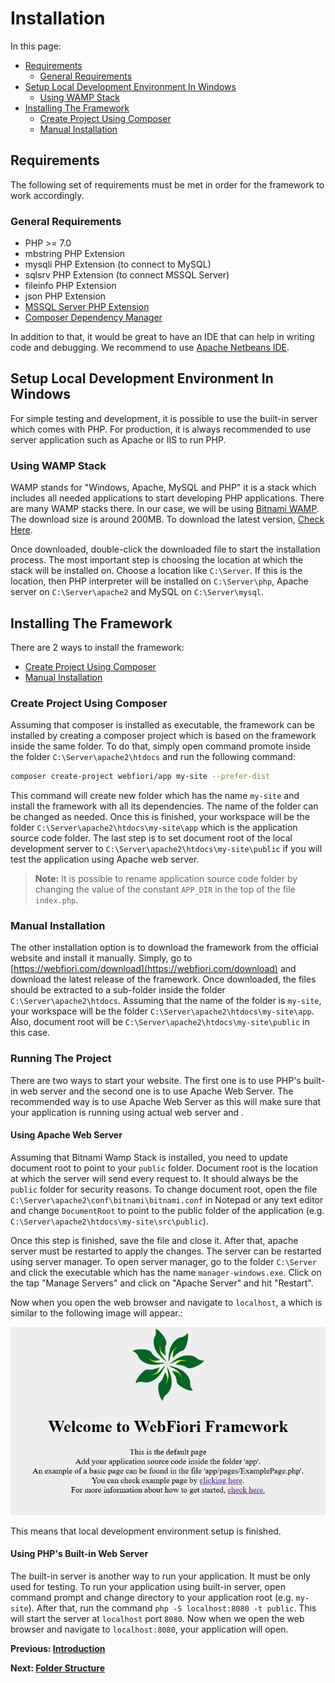 # Installation
In this page:
* [Requirements](#requirements)
  * [General Requirements](#general-requirements)
* [Setup Local Development Environment In Windows](#setup-local-development-environment-in-windows)
  * [Using WAMP Stack](#using-wamp-stack)
* [Installing The Framework](#installing-the-framework)
    * [Create Project Using Composer](#create-project-using-composer)
    * [Manual Installation](#manual-installation)

## Requirements

The following set of requirements must be met in order for the framework to work accordingly.

### General Requirements

* PHP >= 7.0
* mbstring PHP Extension
* mysqli PHP Extension (to connect to MySQL)
* sqlsrv PHP Extension (to connect MSSQL Server)
* fileinfo PHP Extension
* json PHP Extension
* [MSSQL Server PHP Extension](https://learn.microsoft.com/en-us/sql/connect/php/release-notes-php-sql-driver)
* [Composer Dependency Manager](https://getcomposer.org/download/)

In addition to that, it would be great to have an IDE that can help in writing code and debugging. We recommend to use [Apache Netbeans IDE](https://netbeans.apache.org/).

## Setup Local Development Environment In Windows
For simple testing and development, it is possible to use the built-in server which comes with PHP. For production, it is always recommended to use server application such as Apache or IIS to run PHP.

### Using WAMP Stack
WAMP stands for "Windows, Apache, MySQL and PHP" it is a stack which includes all needed applications to start developing PHP applications. There are many WAMP stacks there. In our case, we will be using [Bitnami WAMP](https://bitnami.com/stack/wamp/installer). The download size is around 200MB. To download the latest version, [Check Here](https://bitnami.com/stack/wamp/installer).

Once downloaded, double-click the downloaded file to start the installation process. The most important step is choosing the location at which the stack will be installed on. Choose a location like `C:\Server`. If this is the location, then PHP interpreter will be installed on `C:\Server\php`, Apache server on `C:\Server\apache2` and MySQL on `C:\Server\mysql`.

## Installing The Framework

There are 2 ways to install the framework:
* [Create Project Using Composer](#create-project-using-composer)
* [Manual Installation](#manual-installation)

### Create Project Using Composer

Assuming that composer is installed as executable, the framework can be installed by creating a composer project which is based on the framework inside the same folder. To do that, simply open command promote inside the folder `C:\Server\apache2\htdocs` and run the following command:
``` bash
composer create-project webfiori/app my-site --prefer-dist
```
This command will create new folder which has the name `my-site` and install the framework with all its dependencies. The name of the folder can be changed as needed. Once this is finished, your workspace will be the folder `C:\Server\apache2\htdocs\my-site\app` which is the application source code folder. The last step is to set document root of the local development server to `C:\Server\apache2\htdocs\my-site\public` if you will test the application using Apache web server.

> **Note:** It is possible to rename application source code folder by changing the value of the constant `APP_DIR` in the top of the file `index.php`.

### Manual Installation

The other installation option is to download the framework from the official website and install it manually. Simply, go to [https://webfiori.com/download](https://webfiori.com/download) and download the latest release of the framework. Once downloaded, the files should be extracted to a sub-folder inside the folder `C:\Server\apache2\htdocs`. Assuming that the name of the folder is `my-site`, your workspace will be the folder `C:\Server\apache2\htdocs\my-site\app`. Also, document root will be `C:\Server\apache2\htdocs\my-site\public` in this case.

### Running The Project

There are two ways to start your website. The first one is to use PHP's built-in web server and the second one is to use Apache Web Server. The recommended way is to use Apache Web Server as this will make sure that your application is running using actual web server and .

#### Using Apache Web Server

Assuming that Bitnami Wamp Stack is installed, you need to update document root to point to your `public` folder. Document root is the location at which the server will send every request to. It should always be the `public` folder for security reasons. To change document root, open the file `C:\Server\apache2\conf\bitnami\bitnami.conf` in Notepad or any text editor and change `DocumentRoot` to point to the public folder of the application (e.g. `C:\Server\apache2\htdocs\my-site\src\public`). 

Once this step is finished, save the file and close it. After that, apache server must be restarted to apply the changes. The server can be restarted using server manager. To open server manager, go to the folder `C:\Server` and click the executable which has the name `manager-windows.exe`. Click on the tap "Manage Servers" and click on "Apache Server" and hit "Restart". 

Now when you open the web browser and navigate to `localhost`, a which is similar to the following image will appear.:

<img src="assets/images/wf-welcome.png" alt="WebFiori framework welcome page.">

This means that local development environment setup is finished.

#### Using PHP's Built-in Web Server

The built-in server is another way to run your application. It must be only used for testing. To run your application using built-in server, open command prompt and change directory to your application root (e.g. `my-site`). After that, run the command `php -S localhost:8080 -t public`. This will start the server at `localhost` port `8080`. Now when we open the web browser and navigate to `localhost:8080`, your application will open.


**Previous: [Introduction](learn/introduction)**

**Next: [Folder Structure](learn/folder-structure)**


